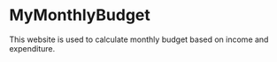 # MyMonthlyBudget
This website is used to calculate monthly budget based on income and expenditure.
